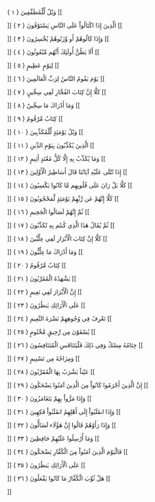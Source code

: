وَيْلٌ لِّلْمُطَفِّفِينَ { ۱ }
[[


]] 
الَّذِينَ إِذَا اكْتَالُواْ عَلَى النَّاسِ يَسْتَوْفُونَ { ۲ }
[[


]] 
وَإِذَا كَالُوهُمْ أَو وَّزَنُوهُمْ يُخْسِرُونَ { ۳ }
[[


]] 
أَلَا يَظُنُّ أُولَئِكَ أَنَّهُم مَّبْعُوثُونَ { ٤ }
[[


]] 
لِيَوْمٍ عَظِيمٍ { ٥ }
[[


]] 
يَوْمَ يَقُومُ النَّاسُ لِرَبِّ الْعَالَمِينَ { ٦ }
[[


]] 
كَلَّا إِنَّ كِتَابَ الفُجَّارِ لَفِي سِجِّينٍ { ٧ }
[[


]] 
وَمَا أَدْرَاكَ مَا سِجِّينٌ { ۸ }
[[


]] 
كِتَابٌ مَّرْقُومٌ { ۹ }
[[


]] 
وَيْلٌ يَوْمَئِذٍ لِّلْمُكَذِّبِينَ { ۱۰ }
[[


]] 
الَّذِينَ يُكَذِّبُونَ بِيَوْمِ الدِّينِ { ۱۱ }
[[


]] 
وَمَا يُكَذِّبُ بِهِ إِلَّا كُلُّ مُعْتَدٍ أَثِيمٍ { ۱۲ }
[[


]] 
إِذَا تُتْلَى عَلَيْهِ آيَاتُنَا قَالَ أَسَاطِيرُ الْأَوَّلِينَ { ۱۳ }
[[


]] 
كَلَّا بَلْ رَانَ عَلَى قُلُوبِهِم مَّا كَانُوا يَكْسِبُونَ { ۱٤ }
[[


]] 
كَلَّا إِنَّهُمْ عَن رَّبِّهِمْ يَوْمَئِذٍ لَّمَحْجُوبُونَ { ۱٥ }
[[


]] 
ثُمَّ إِنَّهُمْ لَصَالُوا الْجَحِيمِ { ۱٦ }
[[


]] 
ثُمَّ يُقَالُ هَذَا الَّذِي كُنتُم بِهِ تُكَذِّبُونَ { ۱٧ }
[[


]] 
كَلَّا إِنَّ كِتَابَ الْأَبْرَارِ لَفِي عِلِّيِّينَ { ۱۸ }
[[


]] 
وَمَا أَدْرَاكَ مَا عِلِّيُّونَ { ۱۹ }
[[


]] 
كِتَابٌ مَّرْقُومٌ { ۲۰ }
[[


]] 
يَشْهَدُهُ الْمُقَرَّبُونَ { ۲۱ }
[[


]] 
إِنَّ الْأَبْرَارَ لَفِي نَعِيمٍ { ۲۲ }
[[


]] 
عَلَى الْأَرَائِكِ يَنظُرُونَ { ۲۳ }
[[


]] 
تَعْرِفُ فِي وُجُوهِهِمْ نَضْرَةَ النَّعِيمِ { ۲٤ }
[[


]] 
يُسْقَوْنَ مِن رَّحِيقٍ مَّخْتُومٍ { ۲٥ }
[[


]] 
خِتَامُهُ مِسْكٌ وَفِي ذَلِكَ فَلْيَتَنَافَسِ الْمُتَنَافِسُونَ { ۲٦ }
[[


]] 
وَمِزَاجُهُ مِن تَسْنِيمٍ { ۲٧ }
[[


]] 
عَيْناً يَشْرَبُ بِهَا الْمُقَرَّبُونَ { ۲۸ }
[[


]] 
إِنَّ الَّذِينَ أَجْرَمُوا كَانُواْ مِنَ الَّذِينَ آمَنُوا يَضْحَكُونَ { ۲۹ }
[[


]] 
وَإِذَا مَرُّواْ بِهِمْ يَتَغَامَزُونَ { ۳۰ }
[[


]] 
وَإِذَا انقَلَبُواْ إِلَى أَهْلِهِمُ انقَلَبُواْ فَكِهِينَ { ۳۱ }
[[


]] 
وَإِذَا رَأَوْهُمْ قَالُوا إِنَّ هَؤُلَاء لَضَالُّونَ { ۳۲ }
[[


]] 
وَمَا أُرْسِلُوا عَلَيْهِمْ حَافِظِينَ { ۳۳ }
[[


]] 
فَالْيَوْمَ الَّذِينَ آمَنُواْ مِنَ الْكُفَّارِ يَضْحَكُونَ { ۳٤ }
[[


]] 
عَلَى الْأَرَائِكِ يَنظُرُونَ { ۳٥ }
[[


]] 
هَلْ ثُوِّبَ الْكُفَّارُ مَا كَانُوا يَفْعَلُونَ { ۳٦ }
[[


]]